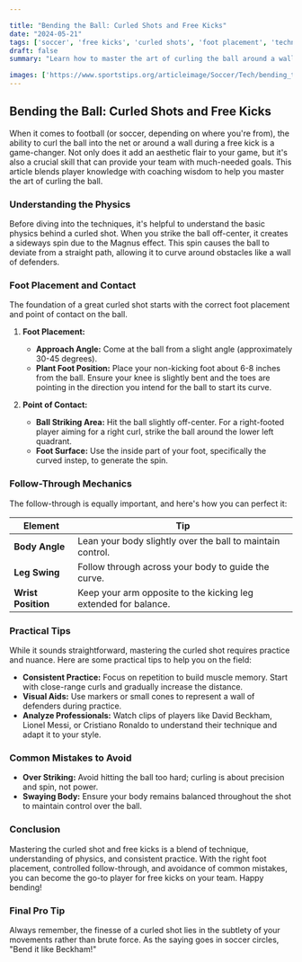 ```yaml
---

title: "Bending the Ball: Curled Shots and Free Kicks"
date: "2024-05-21"
tags: ['soccer', 'free kicks', 'curled shots', 'foot placement', 'technique', 'coaching', 'skills', 'players', 'tips']
draft: false
summary: "Learn how to master the art of curling the ball around a wall or into the corner with expert tips on foot placement and follow-through."

images: ['https://www.sportstips.org/articleimage/Soccer/Tech/bending_the_ball_curled_shots_and_free_kicks.webp']
---
```


## Bending the Ball: Curled Shots and Free Kicks

When it comes to football (or soccer, depending on where you're from), the ability to curl the ball into the net or around a wall during a free kick is a game-changer. Not only does it add an aesthetic flair to your game, but it's also a crucial skill that can provide your team with much-needed goals. This article blends player knowledge with coaching wisdom to help you master the art of curling the ball.

### Understanding the Physics

Before diving into the techniques, it's helpful to understand the basic physics behind a curled shot. When you strike the ball off-center, it creates a sideways spin due to the Magnus effect. This spin causes the ball to deviate from a straight path, allowing it to curve around obstacles like a wall of defenders. 

### Foot Placement and Contact

The foundation of a great curled shot starts with the correct foot placement and point of contact on the ball.

1. **Foot Placement:**
    - **Approach Angle:** Come at the ball from a slight angle (approximately 30-45 degrees).
    - **Plant Foot Position:** Place your non-kicking foot about 6-8 inches from the ball. Ensure your knee is slightly bent and the toes are pointing in the direction you intend for the ball to start its curve.

2. **Point of Contact:**
    - **Ball Striking Area:** Hit the ball slightly off-center. For a right-footed player aiming for a right curl, strike the ball around the lower left quadrant.
    - **Foot Surface:** Use the inside part of your foot, specifically the curved instep, to generate the spin.

### Follow-Through Mechanics

The follow-through is equally important, and here's how you can perfect it:

| Element            | Tip                                                        |
|--------------------|------------------------------------------------------------|
| **Body Angle**     | Lean your body slightly over the ball to maintain control. |
| **Leg Swing**      | Follow through across your body to guide the curve.        |
| **Wrist Position** | Keep your arm opposite to the kicking leg extended for balance. |

### Practical Tips

While it sounds straightforward, mastering the curled shot requires practice and nuance. Here are some practical tips to help you on the field:

- **Consistent Practice:** Focus on repetition to build muscle memory. Start with close-range curls and gradually increase the distance.
- **Visual Aids:** Use markers or small cones to represent a wall of defenders during practice.
- **Analyze Professionals:** Watch clips of players like David Beckham, Lionel Messi, or Cristiano Ronaldo to understand their technique and adapt it to your style.

### Common Mistakes to Avoid

- **Over Striking:** Avoid hitting the ball too hard; curling is about precision and spin, not power.
- **Swaying Body:** Ensure your body remains balanced throughout the shot to maintain control over the ball.

### Conclusion

Mastering the curled shot and free kicks is a blend of technique, understanding of physics, and consistent practice. With the right foot placement, controlled follow-through, and avoidance of common mistakes, you can become the go-to player for free kicks on your team. Happy bending!

### Final Pro Tip

Always remember, the finesse of a curled shot lies in the subtlety of your movements rather than brute force. As the saying goes in soccer circles, "Bend it like Beckham!" 

```